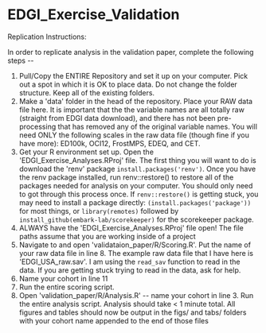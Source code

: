 # EDGI_Exercise_Validation

Replication Instructions: 

In order to replicate analysis in the validation paper, complete the following steps -- 

1. Pull/Copy the ENTIRE Repository and set it up on your computer. Pick out a spot in which it is OK to place data. Do not change the folder structure. Keep all of the existing folders.
2. Make a 'data' folder in the head of the repository. Place your RAW data file here. It is important that the the variable names are all totally raw (straight from EDGI data download), and there has not been pre-processing that has removed any of the original variable names. You will need ONLY the following scales in the raw data file (though fine if you have more): ED100k, OCI12, FrostMPS, EDEQ, and CET. 
3. Get your R environment set up. Open the 'EDGI_Exercise_Analyses.RProj' file. The first thing you will want to do is download the 'renv' package `install.packages('renv')`. Once you have the renv package installed, run renv::restore() to restore all of the packages needed for analysis on your computer. You should only need to got through this process once. If `renv::restore()` is getting stuck, you may need to install a package directly:  `(install.packages('package'))` for most things, or `library(remotes)` followed by `install_github(embark-lab/scorekeeper)` for the scorekeeper package. 
4. ALWAYS have the 'EDGI_Exercise_Analyses.RProj' file open! The file paths assume that you are working inside of a project
5. Navigate to and open 'validataion_paper/R/Scoring.R'. Put the name of your raw data file in line 8. The example raw data file that I have here is 'EDGI_USA_raw.sav'. I am using the `read_sav` function to read in the data. If you are getting stuck trying to read in the data, ask for help. 
6. Name your cohort in line 11
7. Run the entire scoring script. 
8. Open 'validation_paper/R/Analysis.R' -- name your cohort in line 3. Run the entire analysis script. Analysis should take < 1 minute total. All figures and tables should now be output in the figs/ and tabs/ folders with your cohort name appended to the end of those files
